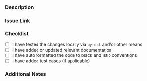 ### Description
<!-- Provide a brief description of the changes introduced by this pull request -->

### Issue Link
<!-- Provide a link to the related issue on GitHub or another issue tracking system -->

### Checklist
- [ ] I have tested the changes locally via `pytest` and/or other means
- [ ] I have added or updated relevant documentation
- [ ] I have auto formatted the code to black and istio conventions
- [ ] I have added test cases (if applicable)

### Additional Notes
<!-- Add any additional information or context about the pull request -->
<!-- Optionally reference a Jira ticket using the following format: [SCENIC-123] -->